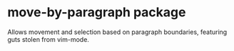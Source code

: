 # move-by-paragraph package

Allows movement and selection based on paragraph boundaries, featuring guts stolen from vim-mode.
